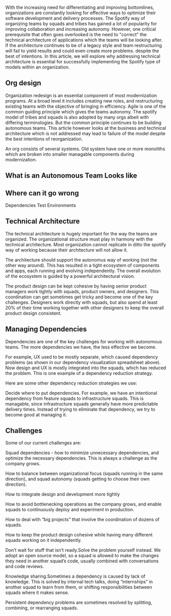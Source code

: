 With the increasing need for differentiating and improving bottomlines, organizations are constantly looking for effective ways to optimize their software development and delivery processes. The Spotify way of organizing teams by squads and tribes has gained a lot of popularity for improving collaboration and increasing autonomy. However, one critical prerequisite that often goes overlooked is the need to "correct" the technical architecture of applications which the teams will be looking after. If the architecture continues to be of a legacy style and team restructuring will fail to yield results and could even create more problems. despite the best of intentions. In this article, we will explore why addressing technical architecture is essential for successfully implementing the Spotify type of models within an organization.

## Org design 
Organization redesign is an essential component of most modernization programs. At a broad level it includes creating new roles, and restructuring existing teams with the objective of bringing in efficiency. Agile is one of the common guiding principle which gives the teams autonomy. The spotify model of tribes and squads is also adopted by many orgs albeit with differing terminologies. But the common principle continues to be building autonomous teams. This article however looks at the business and technical architecture which is not addressed may lead to failure of the model despite the best intentions of reorganization.

An org consists of several systems. Old system have one or more monoliths which are broken into smaller managable components during modernization. 

## What is an Autonomous Team Looks like

## Where can it go wrong
Dependencies
Test Environments

## Technical Architecture

The technical architecture is hugely important for the way the teams are organized. The organizational structure must play in harmony with the technical architecture. Most organization cannot replicate in ditto the spotify way of working because their architecture will not allow it.

The architecture should support the autonomus way of working (not the other way around). This has resulted in a tight ecosystem of components and apps, each running and evolving independently. The overall evolution of the ecosystem is guided by a powerful architectural vision.

The product design can be kept cohesive by having senior product managers work tightly with squads, product owners, and designers. This coordination can get sometimes get tricky and become one of the key challenges. Designers work directly with squads, but also spend at least 20% of their time working together with other designers to keep the overall product design consistent.

## Managing Dependencies

Dependencies are one of the key challenges for working with autonomous teams. The more dependencies we have, the less effective we become.

For example, UX used to be mostly separate, which caused dependency problems (as shown in our dependency visualization spreadsheet above). Now design and UX is mostly integrated into the squads, which has reduced the problem. This is one example of a dependency reduction strategy.

Here are some other dependency reduction strategies we use:

Decide where to put dependencies. For example, we have an intentional dependency from feature squads to infrastructure squads. This is managable, since infrastructure squads generally have more predictable delivery times. Instead of trying to eliminate that dependency, we try to become good at managing it.

## Challenges
Some of our current challenges are:

Squad dependencies - how to minimize unnecessary dependencies, and optimize the necessary dependencies. This is always a challenge as the company grows.

How to balance between organizational focus (squads running in the same direction), and squad autonomy (squads getting to choose their own direction).

How to integrate design and development more tightly

How to avoid bottlenecking operations as the company grows, and enable squads to continuously deploy and experiment in production.

How to deal with “big projects” that involve the coordination of dozens of squads.

How to keep the product design cohesive while having many different squads working on it independently.

Don’t wait for stuff that isn’t ready.Solve the problem yourself instead. We adopt an open source model, so a squad is allowed to make the changes they need in another squad’s code, usually combined with conversations and code reviews.

Knowledge sharing.Sometimes a dependency is caused by lack of knowledge. This is solved by internal tech talks, doing “internships” in another squad to learn from them, or shifting responsibilities between squads where it makes sense.

Persistent dependency problems are sometimes resolved by splitting, combining, or rearranging squads.

